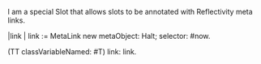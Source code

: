 I am a special Slot that allows slots to be annotated with Reflectivity meta links.|link |link :=  MetaLink new 	metaObject:  Halt;	selector: #now.(TT classVariableNamed: #T) link: link.